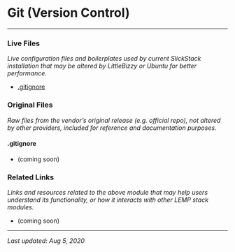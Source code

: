 # Git (Version Control)

----

### Live Files

*Live configuration files and boilerplates used by current SlickStack installation that may be altered by LittleBizzy or Ubuntu for better performance.*

* [.gitignore](gitignore.txt)

### Original Files

*Raw files from the vendor’s original release (e.g. official repo), not altered by other providers, included for reference and documentation purposes.*

#### .gitignore

* (coming soon)

### Related Links

*Links and resources related to the above module that may help users understand its functionality, or how it interacts with other LEMP stack modules.*

* (coming soon)

----

*Last updated: Aug 5, 2020*
